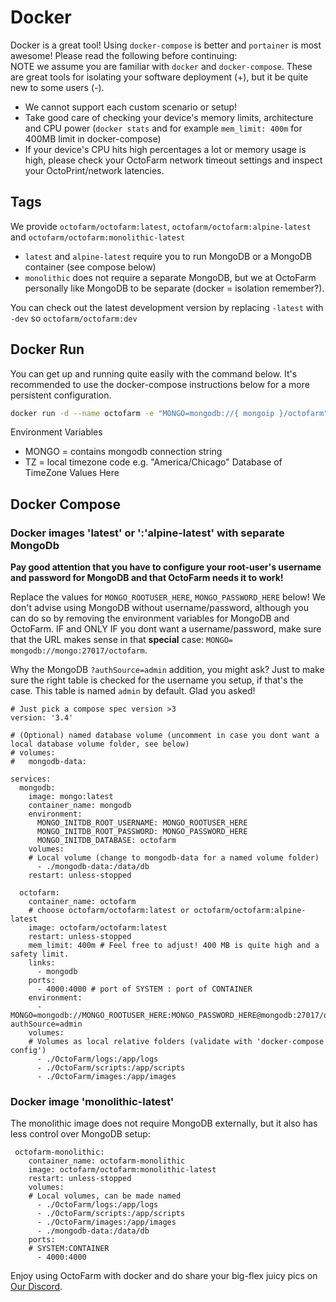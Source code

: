 # Docker

Docker is a great tool! Using `docker-compose` is better and `portainer` is most awesome! Please read the following before continuing:\
NOTE we assume you are familiar with `docker` and `docker-compose`. These are great tools for isolating your software deployment (+), but it be quite new to some users (-).
   - We cannot support each custom scenario or setup!
   - Take good care of checking your device's memory limits, architecture and CPU power (`docker stats` and for example `mem_limit: 400m` for 400MB limit in docker-compose)
   - If your device's CPU hits high percentages a lot or memory usage is high, please check your OctoFarm network timeout settings and inspect your OctoPrint/network latencies.

## Tags

We provide `octofarm/octofarm:latest`, `octofarm/octofarm:alpine-latest` and `octofarm/octofarm:monolithic-latest`
- `latest` and `alpine-latest` require you to run MongoDB or a MongoDB container (see compose below)
- `monolithic` does not require a separate MongoDB, but we at OctoFarm personally like MongoDB to be separate (docker = isolation remember?).

You can check out the latest development version by replacing `-latest` with `-dev` so `octofarm/octofarm:dev`

## Docker Run

You can get up and running quite easily with the command below. It's recommended to use the docker-compose instructions below for a more persistent configuration. 

```sh
docker run -d --name octofarm -e "MONGO=mongodb://{ mongoip }/octofarm" -p4000:4000 octofarm/octofarm -e "TZ=America/Chicago" -v '{your persistent folder}/OctoFarm/scripts/':/scripts/':'rw' -v '<your persistent folder>/OctoFarm/logs/':'/app/logs/':'rw' -v './OctoFarm/images':'/app/images':rw'
```

Environment Variables

- MONGO = contains mongodb connection string
- TZ = local timezone code e.g. "America/Chicago" Database of TimeZone Values Here

## Docker Compose

### Docker images 'latest' or ':'alpine-latest' with separate MongoDb
**Pay good attention that you have to configure your root-user's username and password for MongoDB and that OctoFarm needs it to work!**

Replace the values for `MONGO_ROOTUSER_HERE`, `MONGO_PASSWORD_HERE` below!
We don't advise using MongoDB without username/password, although you can do so by removing the environment variables for MongoDB and OctoFarm. IF and ONLY IF you dont want a username/password, make sure that the URL makes sense in that **special** case: `MONGO= mongodb://mongo:27017/octofarm`.

Why the MongoDB `?authSource=admin` addition, you might ask? Just to make sure the right table is checked for the username you setup, if that's the case. This table is named `admin` by default. Glad you asked!

```docker
# Just pick a compose spec version >3
version: '3.4' 

# (Optional) named database volume (uncomment in case you dont want a local database volume folder, see below)
# volumes:
#   mongodb-data:

services:
  mongodb:
    image: mongo:latest
    container_name: mongodb
    environment:
      MONGO_INITDB_ROOT_USERNAME: MONGO_ROOTUSER_HERE
      MONGO_INITDB_ROOT_PASSWORD: MONGO_PASSWORD_HERE
      MONGO_INITDB_DATABASE: octofarm
    volumes:
    # Local volume (change to mongodb-data for a named volume folder)
      - ./mongodb-data:/data/db
    restart: unless-stopped

  octofarm:
    container_name: octofarm
    # choose octofarm/octofarm:latest or octofarm/octofarm:alpine-latest    
    image: octofarm/octofarm:latest
    restart: unless-stopped
    mem_limit: 400m # Feel free to adjust! 400 MB is quite high and a safety limit.
    links:
      - mongodb
    ports:
      - 4000:4000 # port of SYSTEM : port of CONTAINER
    environment:
      - MONGO=mongodb://MONGO_ROOTUSER_HERE:MONGO_PASSWORD_HERE@mongodb:27017/octofarm?authSource=admin
    volumes:
    # Volumes as local relative folders (validate with 'docker-compose config')
      - ./OctoFarm/logs:/app/logs
      - ./OctoFarm/scripts:/app/scripts
      - ./OctoFarm/images:/app/images
```
### Docker image 'monolithic-latest'
The monolithic image does not require MongoDB externally, but it also has less control over MongoDB setup:
```docker
 octofarm-monolithic:
    container_name: octofarm-monolithic
    image: octofarm/octofarm:monolithic-latest
    restart: unless-stopped
    volumes:
    # Local volumes, can be made named
      - ./OctoFarm/logs:/app/logs   
      - ./OctoFarm/scripts:/app/scripts
      - ./OctoFarm/images:/app/images
      - ./mongodb-data:/data/db 
    ports:
    # SYSTEM:CONTAINER
      - 4000:4000
```

Enjoy using OctoFarm with docker and do share your big-flex juicy pics on [Our Discord](https://discord.octofarm.net).
